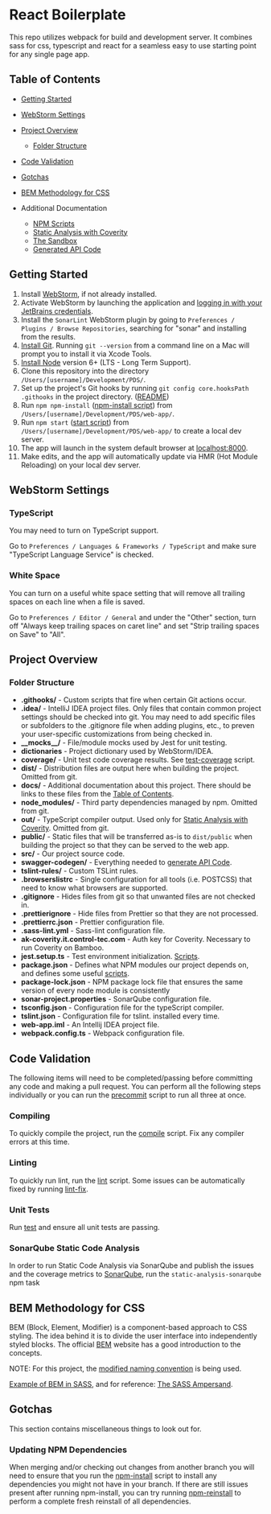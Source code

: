 # React Boilerplate

This repo utilizes webpack for build and development server. It combines sass for css, typescript and react for a seamless easy to use starting point for any single page app.

## Table of Contents

- [Getting Started](#getting-started)
- [WebStorm Settings](#webstorm-idea-settings)
- [Project Overview](#project-overview)
  - [Folder Structure](#folder-structure)
- [Code Validation](#code-validation)
- [Gotchas](#gotchas)
- [BEM Methodology for CSS](#bem)

- Additional Documentation
  - [NPM Scripts](docs/npm-scripts.md)
  - [Static Analysis with Coverity](docs/coverity.md)
  - [The Sandbox](src/sandbox/README.md)
  - [Generated API Code](swagger-codegen/README.md)

## <a name="getting-started"/>Getting Started

1.  Install [WebStorm](https://www.jetbrains.com/webstorm/), if not already installed.
1.  Activate WebStorm by launching the application and [logging in with your JetBrains credentials](https://sales.jetbrains.com/hc/en-gb/articles/208459025-Using-your-JetBrains-Account-to-activate-JetBrains-software).
1.  Install the `SonarLint` WebStorm plugin by going to `Preferences / Plugins / Browse Repositories`, searching for
    "sonar" and installing from the results.
1.  [Install Git](https://git-scm.com/book/en/v2/Getting-Started-Installing-Git). Running `git --version` from a command
    line on a Mac will prompt you to install it via Xcode Tools.
1.  [Install Node](https://nodejs.org/en/) version 6+ (LTS - Long Term Support).
1.  Clone this repository into the directory `/Users/[username]/Development/PDS/`.
1.  Set up the project's Git hooks by running `git config core.hooksPath .githooks` in the project directory. ([README](.githooks/README.md))
1.  Run `npm npm-install` ([npm-install script](docs/npm-scripts.md#npm-install)) from `/Users/[username]/Development/PDS/web-app/`.
1.  Run `npm start` ([start script](docs/npm-scripts.md#start)) from `/Users/[username]/Development/PDS/web-app/` to
    create a local dev server.
1.  The app will launch in the system default browser at [localhost:8000](http://localhost:8000/).
1.  Make edits, and the app will automatically update via HMR (Hot Module Reloading) on your local dev server.

## <a name="webstorm-idea-settings"/>WebStorm Settings

### TypeScript

You may need to turn on TypeScript support.

Go to `Preferences / Languages & Frameworks / TypeScript` and make sure "TypeScript Language Service" is checked.

### White Space

You can turn on a useful white space setting that will remove all trailing spaces on each line when a file is saved.

Go to `Preferences / Editor / General` and under the "Other" section, turn off "Always keep trailing spaces on caret
line" and set "Strip trailing spaces on Save" to "All".

## <a name="project-overview"/>Project Overview

### <a name="folder-structure"/>Folder Structure

- **.githooks/** - Custom scripts that fire when certain Git actions occur.
- **.idea/** - IntelliJ IDEA project files. Only files that contain common project settings should be checked into git.
  You may need to add specific files or subfolders to the .gitignore file when adding plugins, etc., to preven your
  user-specific customizations from being checked in.
- **\_\_mocks\_\_/** - File/module mocks used by Jest for unit testing.
- **dictionaries** - Project dictionary used by WebStorm/IDEA.
- **coverage/** - Unit test code coverage results. See [test-coverage](docs/npm-scripts.md#test-coverage) script.
- **dist/** - Distribution files are output here when building the project. Omitted from git.
- **docs/** - Additional documentation about this project. There should be links to these files from the
  [Table of Contents](#table-of-contents).
- **node_modules/** - Third party dependencies managed by npm. Omitted from git.
- **out/** - TypeScript compiler output. Used only for [Static Analysis with Coverity](#docs/coverity.md).
  Omitted from git.
- **public/** - Static files that will be transferred as-is to `dist/public` when building the project so that they can
  be served to the web app.
- **src/** - Our project source code.
- **swagger-codegen/** - Everything needed to [generate API Code](swagger-codegen/README.md).
- **tslint-rules/** - Custom TSLint rules.
- **.browserslistrc** - Single configuration for all tools (i.e. POSTCSS) that need to know what browsers are supported.
- **.gitignore** - Hides files from git so that unwanted files are not checked in.
- **.prettierignore** - Hide files from Prettier so that they are not processed.
- **.prettierrc.json** - Prettier configuration file.
- **.sass-lint.yml** - Sass-lint configuration file.
- **ak-coverity.it.control-tec.com** - Auth key for Coverity. Necessary to run Coverity on Bamboo.
- **jest.setup.ts** - Test environment initialization. [Scripts](docs/npm-scripts.md).
- **package.json** - Defines what NPM modules our project depends on, and defines some useful [scripts](docs/npm-scripts.md).
- **package-lock.json** - NPM package lock file that ensures the same version of every node module is consistently
- **sonar-project.properties** - SonarQube configuration file.
- **tsconfig.json** - Configuration file for the typeScript compiler.
- **tslint.json** - Configuration file for tslint.
  installed every time.
- **web-app.iml** - An Intellij IDEA project file.
- **webpack.config.ts** - Webpack configuration file.

## <a name="code-validation"/>Code Validation

The following items will need to be completed/passing before committing any code and making a pull request. You can
perform all the following steps individually or you can run the [precommit](docs/npm-scripts.md#precommit)
script to run all three at once.

### Compiling

To quickly compile the project, run the [compile](docs/npm-scripts.md#compile) script.
Fix any compiler errors at this time.

### Linting

To quickly run lint, run the [lint](docs/npm-scripts.md#lint) script. Some issues can be automatically fixed by running
[lint-fix](docs/npm-scripts.md#lint-fix).

### Unit Tests

Run [test](docs/npm-scripts.md#test) and ensure all unit tests are passing.

### SonarQube Static Code Analysis

In order to run Static Code Analysis via SonarQube and publish the issues and the coverage metrics to
[SonarQube](https://sonarqube.control-tec.com), run the `static-analysis-sonarqube` npm task

## <a name="bem"/>BEM Methodology for CSS

BEM (Block, Element, Modifier) is a component-based approach to CSS styling. The idea behind it is to divide the
user interface into independently styled blocks. The official [BEM](https://en.bem.info/methodology/quick-start/)
website has a good introduction to the concepts.

NOTE: For this project, the [modified naming convention](http://getbem.com/naming/) is being used.

[Example of BEM in SASS](https://codepen.io/anon/pen/qoJqwz), and for reference: [The SASS Ampersand](https://css-tricks.com/the-sass-ampersand/).

## <a name="gotchas"/>Gotchas

This section contains miscellaneous things to look out for.

### Updating NPM Dependencies

When merging and/or checking out changes from another branch you will need to ensure that you run the
[npm-install](docs/npm-scripts.md#npm-install) script to install any dependencies you might not have in your branch.
If there are still issues present after running npm-install, you can try running
[npm-reinstall](docs/npm-scripts.md#npm-reinstall) to perform a complete fresh reinstall of all dependencies.
